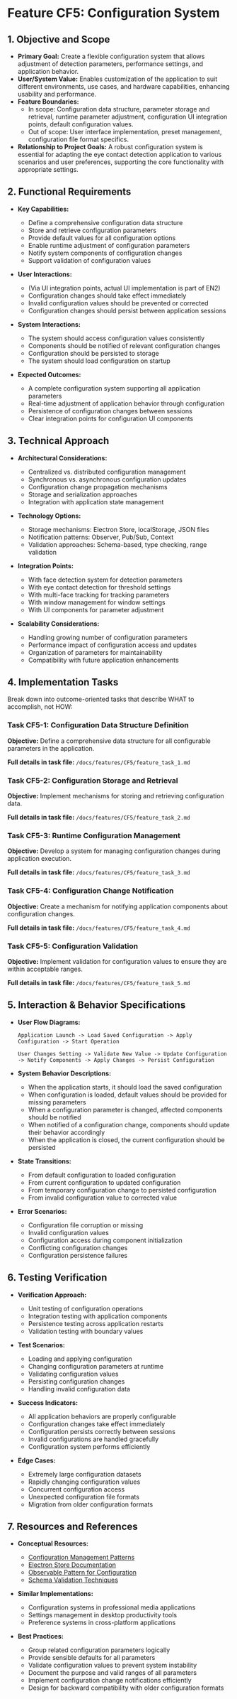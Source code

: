 # Feature CF5: Configuration System

## 1. Objective and Scope
- **Primary Goal:** Create a flexible configuration system that allows adjustment of detection parameters, performance settings, and application behavior.
- **User/System Value:** Enables customization of the application to suit different environments, use cases, and hardware capabilities, enhancing usability and performance.
- **Feature Boundaries:** 
  - In scope: Configuration data structure, parameter storage and retrieval, runtime parameter adjustment, configuration UI integration points, default configuration values.
  - Out of scope: User interface implementation, preset management, configuration file format specifics.
- **Relationship to Project Goals:** A robust configuration system is essential for adapting the eye contact detection application to various scenarios and user preferences, supporting the core functionality with appropriate settings.

## 2. Functional Requirements
- **Key Capabilities:**
  - Define a comprehensive configuration data structure
  - Store and retrieve configuration parameters
  - Provide default values for all configuration options
  - Enable runtime adjustment of configuration parameters
  - Notify system components of configuration changes
  - Support validation of configuration values

- **User Interactions:**
  - (Via UI integration points, actual UI implementation is part of EN2)
  - Configuration changes should take effect immediately
  - Invalid configuration values should be prevented or corrected
  - Configuration changes should persist between application sessions

- **System Interactions:**
  - The system should access configuration values consistently
  - Components should be notified of relevant configuration changes
  - Configuration should be persisted to storage
  - The system should load configuration on startup

- **Expected Outcomes:**
  - A complete configuration system supporting all application parameters
  - Real-time adjustment of application behavior through configuration
  - Persistence of configuration changes between sessions
  - Clear integration points for configuration UI components

## 3. Technical Approach
- **Architectural Considerations:**
  - Centralized vs. distributed configuration management
  - Synchronous vs. asynchronous configuration updates
  - Configuration change propagation mechanisms
  - Storage and serialization approaches
  - Integration with application state management

- **Technology Options:**
  - Storage mechanisms: Electron Store, localStorage, JSON files
  - Notification patterns: Observer, Pub/Sub, Context
  - Validation approaches: Schema-based, type checking, range validation

- **Integration Points:**
  - With face detection system for detection parameters
  - With eye contact detection for threshold settings
  - With multi-face tracking for tracking parameters
  - With window management for window settings
  - With UI components for parameter adjustment

- **Scalability Considerations:**
  - Handling growing number of configuration parameters
  - Performance impact of configuration access and updates
  - Organization of parameters for maintainability
  - Compatibility with future application enhancements

## 4. Implementation Tasks
Break down into outcome-oriented tasks that describe WHAT to accomplish, not HOW:

### Task CF5-1: Configuration Data Structure Definition
**Objective:** Define a comprehensive data structure for all configurable parameters in the application.

**Full details in task file:** `/docs/features/CF5/feature_task_1.md`

### Task CF5-2: Configuration Storage and Retrieval
**Objective:** Implement mechanisms for storing and retrieving configuration data.

**Full details in task file:** `/docs/features/CF5/feature_task_2.md`

### Task CF5-3: Runtime Configuration Management
**Objective:** Develop a system for managing configuration changes during application execution.

**Full details in task file:** `/docs/features/CF5/feature_task_3.md`

### Task CF5-4: Configuration Change Notification
**Objective:** Create a mechanism for notifying application components about configuration changes.

**Full details in task file:** `/docs/features/CF5/feature_task_4.md`

### Task CF5-5: Configuration Validation
**Objective:** Implement validation for configuration values to ensure they are within acceptable ranges.

**Full details in task file:** `/docs/features/CF5/feature_task_5.md`

## 5. Interaction & Behavior Specifications
- **User Flow Diagrams:**
  ```
  Application Launch -> Load Saved Configuration -> Apply Configuration -> Start Operation
  
  User Changes Setting -> Validate New Value -> Update Configuration -> Notify Components -> Apply Changes -> Persist Configuration
  ```

- **System Behavior Descriptions:**
  - When the application starts, it should load the saved configuration
  - When configuration is loaded, default values should be provided for missing parameters
  - When a configuration parameter is changed, affected components should be notified
  - When notified of a configuration change, components should update their behavior accordingly
  - When the application is closed, the current configuration should be persisted

- **State Transitions:**
  - From default configuration to loaded configuration
  - From current configuration to updated configuration
  - From temporary configuration change to persisted configuration
  - From invalid configuration value to corrected value

- **Error Scenarios:**
  - Configuration file corruption or missing
  - Invalid configuration values
  - Configuration access during component initialization
  - Conflicting configuration changes
  - Configuration persistence failures

## 6. Testing Verification
- **Verification Approach:**
  - Unit testing of configuration operations
  - Integration testing with application components
  - Persistence testing across application restarts
  - Validation testing with boundary values

- **Test Scenarios:**
  - Loading and applying configuration
  - Changing configuration parameters at runtime
  - Validating configuration values
  - Persisting configuration changes
  - Handling invalid configuration data

- **Success Indicators:**
  - All application behaviors are properly configurable
  - Configuration changes take effect immediately
  - Configuration persists correctly between sessions
  - Invalid configurations are handled gracefully
  - Configuration system performs efficiently

- **Edge Cases:**
  - Extremely large configuration datasets
  - Rapidly changing configuration values
  - Concurrent configuration access
  - Unexpected configuration file formats
  - Migration from older configuration formats

## 7. Resources and References
- **Conceptual Resources:**
  - [Configuration Management Patterns](https://martinfowler.com/eaaCatalog/registry.html)
  - [Electron Store Documentation](https://github.com/sindresorhus/electron-store)
  - [Observable Pattern for Configuration](https://en.wikipedia.org/wiki/Observer_pattern)
  - [Schema Validation Techniques](https://json-schema.org/understanding-json-schema/)

- **Similar Implementations:**
  - Configuration systems in professional media applications
  - Settings management in desktop productivity tools
  - Preference systems in cross-platform applications

- **Best Practices:**
  - Group related configuration parameters logically
  - Provide sensible defaults for all parameters
  - Validate configuration values to prevent system instability
  - Document the purpose and valid ranges of all parameters
  - Implement configuration change notifications efficiently
  - Design for backward compatibility with older configuration formats